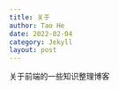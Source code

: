 ```yaml
---
title: 关于
author: Tao He
date: 2022-02-04
category: Jekyll
layout: post
---
```


关于前端的一些知识整理博客
